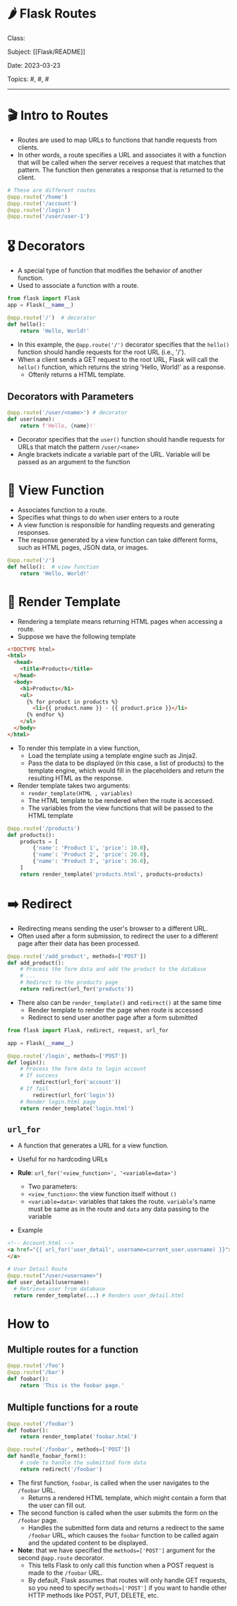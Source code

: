 # 🌶️ Flask Routes
Class: <a href=""> </a>

Subject: [[Flask/README]]

Date: 2023-03-23

Topics: #, #, # 

---

# 🎬 Intro to Routes
- Routes are used to map URLs to functions that handle requests from clients. 
- In other words, a route specifies a URL and associates it with a function that will be called when the server receives a request that matches that pattern. The function then generates a response that is returned to the client.

```python
# These are different routes
@app.route('/home')
@app.route('/account')
@app.route('/login')
@app.route('/user/user-1')
```

# 🎖️ Decorators
- A special type of function that modifies the behavior of another function. 
- Used to associate a function with a route.
```python
from flask import Flask
app = Flask(__name__)

@app.route('/')  # decorator
def hello(): 
    return 'Hello, World!'
```
- In this example, the `@app.route('/')` decorator specifies that the `hello()` function should handle requests for the root URL (i.e., '/'). 
- When a client sends a GET request to the root URL, Flask will call the `hello()` function, which returns the string 'Hello, World!' as a response.
	- Oftenly returns a HTML template.

## Decorators with Parameters
```python
@app.route('/user/<name>') # decorator
def user(name):
    return f'Hello, {name}!'
```
- Decorator specifies that the `user()` function should handle requests for URLs that match the pattern `/user/<name>`
- Angle brackets indicate a variable part of the URL. Variable will be passed as an argument to the function

# 👀 View Function
- Associates function to a route. 
- Specifies what things to do when user enters to a route
- A view function is responsible for handling requests and generating responses.
- The response generated by a view function can take different forms, such as HTML pages, JSON data, or images.
```python
@app.route('/')
def hello():  # view function
    return 'Hello, World!'
```

# 📝 Render Template
- Rendering a template means returning HTML pages when accessing a route.
- Suppose we have the following template
```html
<!DOCTYPE html>
<html>
  <head>
    <title>Products</title>
  </head>
  <body>
    <h1>Products</h1>
    <ul>
      {% for product in products %}
        <li>{{ product.name }} - {{ product.price }}</li>
      {% endfor %}
    </ul>
  </body>
</html>
```

- To render this template in a view function,
	- Load the template using a template engine such as Jinja2. 
	- Pass the data to be displayed (in this case, a list of products) to the template engine, which would fill in the placeholders and return the resulting HTML as the response.
- Render template takes two arguments:
	- `render_template(HTML , variables)`
	- The HTML template to be rendered when the route is accessed.
	- The variables from the view functions that will be passed to the HTML template
```python
@app.route('/products')
def products():
    products = [
        {'name': 'Product 1', 'price': 10.0},
        {'name': 'Product 2', 'price': 20.0},
        {'name': 'Product 3', 'price': 30.0},
    ]
    return render_template('products.html', products=products)
```

# ➡️ Redirect 
- Redirecting means sending the user's browser to a different URL.
- Often used after a form submission, to redirect the user to a different page after their data has been processed.
```python
@app.route('/add_product', methods=['POST'])
def add_product():
    # Process the form data and add the product to the database
    # ...
    # Redirect to the products page
    return redirect(url_for('products'))
```

- There also can be `render_template()` and `redirect()` at the same time
	- Render template to render the page when route is accessed
	- Redirect to send user another page after a form submitted
```python
from flask import Flask, redirect, request, url_for

app = Flask(__name__)

@app.route('/login', methods=['POST'])
def login():
    # Process the form data to login account
    # If success
	    redirect(url_for('account'))
	# If fail
		redirect(url_for('login'))
    # Render login.html page
    return render_template('login.html')
```

## `url_for`
- A function that generates a URL for a view function.
- Useful for no hardcoding URLs 
- **Rule**: `url_for('<view_function>', '<variable=data>')`
	- Two parameters:
	- `<view_function>`: the view function itself without `()`
	- `<variable=data>`: variables that takes the route. `variable`'s name must be same as in the route and `data` any data passing to the variable 

- Example
```html
<!-- Account.html -->
<a href="{{ url_for('user_detail', username=current_user.username) }}">
</a>
```

```python
# User Detail Route
@app.route("/user/<username>")
def user_detail(username):
  # Retrieve user from database
  return render_template(...) # Renders user_detail.html
```

# How to 

## Multiple routes for a function
```python
@app.route('/foo')
@app.route('/bar')
def foobar():
    return 'This is the foobar page.'
```

## Multiple functions for a route
```python
@app.route('/foobar')
def foobar():
    return render_template('foobar.html')

@app.route('/foobar', methods=['POST'])
def handle_foobar_form():
    # code to handle the submitted form data
    return redirect('/foobar')
```
- The first function, `foobar`, is called when the user navigates to the `/foobar` URL. 
	- Returns a rendered HTML template, which might contain a form that the user can fill out.
- The second function is called when the user submits the form on the `/foobar` page. 
	- Handles the submitted form data and returns a redirect to the same `/foobar` URL, which causes the `foobar` function to be called again and the updated content to be displayed.
- **Note**: that we have specified the `methods=['POST']` argument for the second `@app.route` decorator. 
	- This tells Flask to only call this function when a POST request is made to the `/foobar` URL. 
	- By default, Flask assumes that routes will only handle GET requests, so you need to specify `methods=['POST']` if you want to handle other HTTP methods like POST, PUT, DELETE, etc.